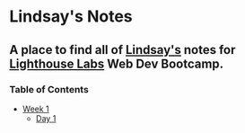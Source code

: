 # Lindsay's Notes
## A place to find all of [Lindsay's](https://github.com/lbtannahill) notes for [Lighthouse Labs](https://www.lighthouselabs.ca/en) Web Dev Bootcamp.


### Table of Contents
* [Week 1](/Week_1)
  * [Day 1](/Week_1/Day_1)